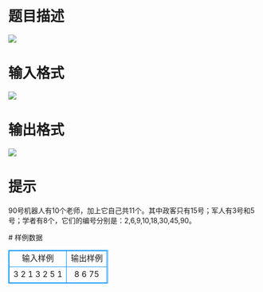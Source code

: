 # 

 
 # 题目描述 
<p>
<img border="0" src="/source/joyoi/tyvj-2309/img/aHR0cDovL3d3dy5qb3lvaS5jbi9wcm9ibGVtL3R5dmotMjMwOS9wcm9ibGVtc19pbWFnZXMvMjY4NS8xNDA4XzEuanBn.jpg"></p> 

 
 # 输入格式 
<p>
<img border="0" src="/source/joyoi/tyvj-2309/img/aHR0cDovL3d3dy5qb3lvaS5jbi9wcm9ibGVtL3R5dmotMjMwOS9wcm9ibGVtc19pbWFnZXMvMjY4NS8xNDA4XzIuanBn.jpg"></p> 

 
 # 输出格式 
<p>
<img border="0" src="/source/joyoi/tyvj-2309/img/aHR0cDovL3d3dy5qb3lvaS5jbi9wcm9ibGVtL3R5dmotMjMwOS9wcm9ibGVtc19pbWFnZXMvMjY4NS8xNDA4XzMuanBn.jpg"></p> 

 
 # 提示 
<p>
90号机器人有10个老师，加上它自己共11个。其中政客只有15号；军人有3号和5号；学者有8个，它们的编号分别是：2,6,9,10,18,30,45,90。<br></p> 
# 样例数据
<style>
        table,table tr th, table tr td { border:1px solid #0094ff; }
        table { width: 200px; min-height: 25px; line-height: 25px; text-align: center; border-collapse: collapse;}   
    </style>
<table>
	<tr>
		<td>输入样例</td>
		<td>输出样例</td>
	</tr>
<tr><td>3
2  1
3  2
5  1

</td><td>8
6
75</td></tr></table>
